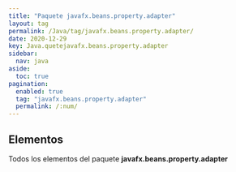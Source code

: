 ```yaml
---
title: "Paquete javafx.beans.property.adapter"
layout: tag
permalink: /Java/tag/javafx.beans.property.adapter/
date: 2020-12-29
key: Java.quetejavafx.beans.property.adapter
sidebar: 
  nav: java
aside: 
  toc: true
pagination: 
  enabled: true
  tag: "javafx.beans.property.adapter"
  permalink: /:num/
---
```


<h2>Elementos</h2>
Todos los elementos del paquete <strong>javafx.beans.property.adapter</strong>
